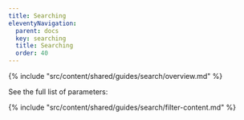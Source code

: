 ```yaml
---
title: Searching
eleventyNavigation:
  parent: docs
  key: searching
  title: Searching
  order: 40
---
```


{% include "src/content/shared/guides/search/overview.md" %}

See the full list of parameters:

{% include "src/content/shared/guides/search/filter-content.md" %}
